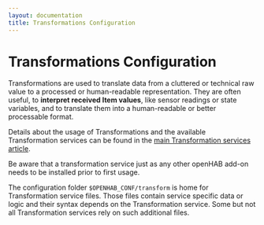 ```yaml
---
layout: documentation
title: Transformations Configuration
---
```


# Transformations Configuration

Transformations are used to translate data from a cluttered or technical raw value to a processed or human-readable representation.
They are often useful, to **interpret received Item values**, like sensor readings or state variables, and to translate them into a human-readable or better processable format.

Details about the usage of Transformations and the available Transformation services can be found in the [main Transformation services article](/addons/#transform).

Be aware that a transformation service just as any other openHAB add-on needs to be installed prior to first usage.

The configuration folder `$OPENHAB_CONF/transform` is home for Transformation service files.
Those files contain service specific data or logic and their syntax depends on the Transformation service.
Some but not all Transformation services rely on such additional files.
